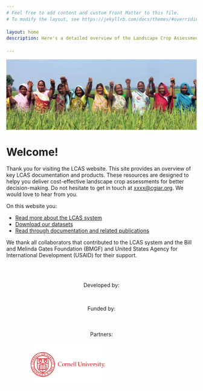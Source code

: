 ```yaml
---
# Feel free to add content and custom Front Matter to this file.
# To modify the layout, see https://jekyllrb.com/docs/themes/#overriding-theme-defaults

layout: home
description: Here's a detailed overview of the Landscape Crop Assessment Survey (LCAS), it's modules and how it helps to collect big data that support sustainability transitions in agriculture. 

---
```


![](photo.jpg)


# Welcome!

Thank you for visiting the LCAS website. This site provides an overview of key LCAS documentation and products. These resources are designed to helpy you deliver cost-effective landscape crop assessments for better decision-making. Do not hesitate to get in touch at xxxx@cgiar.org. We would love to hear from you.

On this website you:
- [Read more about the LCAS system](about/)
- [Download our datasets](datasets/)
- [Read through documentation and related publications](publications/)


We thank all collaborators that contributed to the LCAS system and the Bill and Melinda Gates Foundation (BMGF) and United States Agency for International Development (USAID) for their support.

<br>
<br>

<p style="text-align: center;">Developed by:</p>

<p style="text-align:center;">
<a align="center" href="https://www.csisa.org/" target="_blank" rel="noreferrer noopener">
<img align="center" style="width: 100px;" src="https://csisa.org/wp-content/uploads/sites/2/2021/04/Website_logo_header_2021-150x150.png" alt=""></a></p>


<p style="text-align: center;">Funded by:</p>

<table style="width:100%; border:none;border-collapse: collapse;">
<tbody style="border:none;">
<tr style="border:none;">
<td style="border:none;">
<a href="https://www.usaid.gov/" target="_blank" rel="noreferrer noopener">
<img class="wp-image-4869" style="width: 200px;" src="https://csisa.org/wp-content/uploads/sites/2/2021/04/USAID_logo_csisa_web.png" alt="">
</a>
</td>
<td style="border:none; align=right;">
<a href="https://www.gatesfoundation.org/" target="_blank" rel="noreferrer noopener">
<img align="right" class="wp-image-4871" style="align-items: right; width: 200px;" src="https://csisa.org/wp-content/uploads/sites/2/2021/04/BMGF_logo_csisa_web.png" alt="">
</a>
</td>
</tr>
</tbody>
</table>

<p style="text-align: center;">Partners:</p>

<table style="width:100%; border:none;border-collapse: collapse;">
	<tbody style="border:none;">
		<tr style="border:none;">
			<td style="border:none;">
				<a href="https://www.cimmyt.org/" target="_blank" rel="noreferrer noopener"><img class="wp-image-4873" style="width: 200px;" src="https://csisa.org/wp-content/uploads/sites/2/2021/04/CIMMYT_logo_csisa_web.png" alt=""></a>
			</td>
			<td style="border:none;">
				<a href="https://www.ifpri.org/" target="_blank" rel="noreferrer noopener"><img class="wp-image-4870" style="width: 100px;" src="https://csisa.org/wp-content/uploads/sites/2/2021/04/ifpri_logo_csisa_web.png" alt=""></a>
			</td>
			<td style="border:none;">
				<a href="https://www.irri.org/" target="_blank" rel="noreferrer noopener"><img class="wp-image-4872" style="width: 150px;" src="https://csisa.org/wp-content/uploads/sites/2/2021/04/IRRI_logo_csisa_web.png" alt=""></a>
			</td>
			<td style="border:none;">
				<a href="https://www.iwmi.cgiar.org/" target="_blank" rel="noreferrer noopener"><img class="wp-image-4868" style="width: 200px;" src="https://csisa.org/wp-content/uploads/sites/2/2021/04/IWMI_logo_csisa_web.png" alt=""></a>
			</td>
			<td style="border:none;">
				<a href="https://cornell.edu/" target="_blank" rel="noreferrer noopener"><img class="wp-image-4868" style="width: 200px;" src="cornell.png" alt=""></a>
			</td>
		</tr>
	</tbody>
</table>

